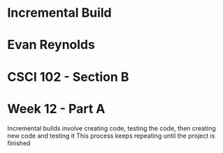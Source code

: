 #   Incremental Build
#   Evan Reynolds
#   CSCI 102 - Section B
#   Week 12 - Part A

Incremental builds involve creating code, testing the code, then creating new code and testing it
This process keeps repeating until the project is finished
